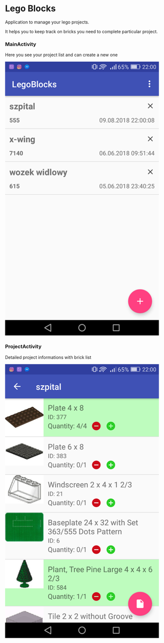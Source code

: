 # Lego Blocks
Application to manage your lego projects. 

It helps you to keep track on bricks you need to complete particular project. 

### MainActivity
Here you see your project list and can create a new one

![MainActivity](imgs/img2.png)

### ProjectActivity 
Detailed project informations with brick list

![ProjectActivity](imgs/img1.png)
